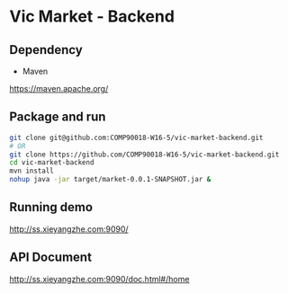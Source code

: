 # Vic Market - Backend
## Dependency
- Maven

https://maven.apache.org/
## Package and run
``` bash
git clone git@github.com:COMP90018-W16-5/vic-market-backend.git
# OR
git clone https://github.com/COMP90018-W16-5/vic-market-backend.git
cd vic-market-backend
mvn install
nohup java -jar target/market-0.0.1-SNAPSHOT.jar &
```
## Running demo
http://ss.xieyangzhe.com:9090/
## API Document
http://ss.xieyangzhe.com:9090/doc.html#/home